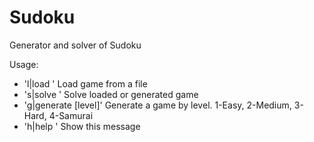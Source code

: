 # Sudoku
Generator and solver of Sudoku

Usage:
- 'l|load <path>'        Load game from a file 
- 's|solve '             Solve loaded or generated game 
- 'g|generate [level]'   Generate a game by level. 1-Easy, 2-Medium, 3-Hard, 4-Samurai
- 'h|help '              Show this message

